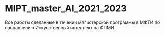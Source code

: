 # MIPT_master_AI_2021_2023
Все работы сделанные в течении магистерской программы в МФТИ по направлению Искусственный интеллект на ФПМИ
